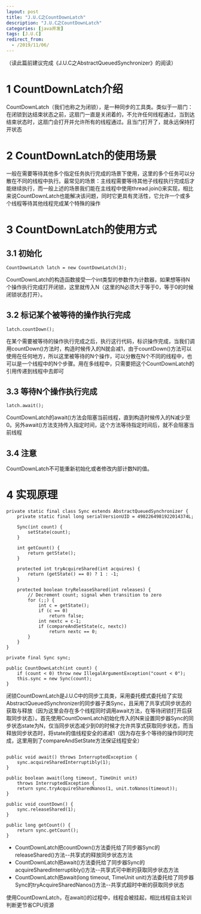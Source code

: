 ```yaml
---
layout: post
title: "J.U.C之CountDownLatch"
description: "J.U.C之CountDownLatch"
categories: [java并发]
tags: [J.U.C]
redirect_from:
  - /2019/11/06/
---
```

（读此篇前建议完成《J.U.C之AbstractQueuedSynchronizer》的阅读）

# 1 CountDownLatch介绍

CountDownLatch（我们也称之为闭锁），是一种同步的工具类。类似于一扇门：在闭锁到达结束状态之前，这扇门一直是关闭着的，不允许任何线程通过，当到达结束状态时，这扇门会打开并允许所有的线程通过。且当门打开了，就永远保持打开状态

# 2 CountDownLatch的使用场景

一般在需要等待其他多个指定任务执行完成的场景下使用，这里的多个任务可以分散在不同的线程中执行。最常见的场景：主线程需要等待其他子线程执行完成后才能继续执行，而一般上述的场景我们能在主线程中使用thread.join()来实现，相比来说CountDownLatch也能解决该问题，同时它更具有灵活性，它允许一个或多个线程等待其他线程完成某个特殊的操作

# 3 CountDownLatch的使用方式

## 3.1 初始化

```
CountDownLatch latch = new CountDownLatch(3);
```

CountDownLatch的构造函数接受一个int类型的参数作为计数器，如果想等待N个操作执行完成打开闭锁，这里就传入N（这里的N必须大于等于0，等于0的时候闭锁状态打开）。

## 3.2 标记某个被等待的操作执行完成

```
latch.countDown();
```

在某个需要被等待的操作执行完成之后，执行这行代码，标识操作完成，当我们调用countDown()方法时，构造时候传入的N就会减1，由于countDown()方法可以使用在任何地方，所以这里被等待的N个操作，可以分散在N个不同的线程中，也可以是一个线程中的N个步骤。用在多线程中，只需要把这个CountDownLatch的引用传递到线程中去即可

## 3.3 等待N个操作执行完成

```
latch.await();
```

CountDownLatch的await()方法会阻塞当前线程，直到构造时候传入的N减少至0。另外await()方法支持传入指定时间，这个方法等待指定时间后，就不会阻塞当前线程

## 3.4 注意

CountDownLatch不可能重新初始化或者修改内部计数N的值。

# 4 实现原理

```
private static final class Sync extends AbstractQueuedSynchronizer {
    private static final long serialVersionUID = 4982264981922014374L;

    Sync(int count) {
        setState(count);
    }

    int getCount() {
        return getState();
    }

    protected int tryAcquireShared(int acquires) {
        return (getState() == 0) ? 1 : -1;
    }

    protected boolean tryReleaseShared(int releases) {
        // Decrement count; signal when transition to zero
        for (;;) {
            int c = getState();
            if (c == 0)
                return false;
            int nextc = c-1;
            if (compareAndSetState(c, nextc))
                return nextc == 0;
        }
    }
}

private final Sync sync;

public CountDownLatch(int count) {
    if (count < 0) throw new IllegalArgumentException("count < 0");
    this.sync = new Sync(count);
}

```

闭锁CountDownLatch是J.U.C中的同步工具类，采用委托模式委托给了实现AbstractQueuedSynchronizer的同步器子类Sync，且采用了共享式同步状态的获取与释放（因为这里会存在多个线程同时调用await方法，在等待闭锁打开后获取同步状态）。首先使用CountDownLatch初始化传入的N来设置同步器Sync的同步状态state为N，仅当同步状态减少到0的时候才允许共享式获取同步状态，而当释放同步状态时，将state的值线程安全的递减1（因为存在多个等待的操作同时完成，这里用到了compareAndSetState方法保证线程安全）

```

public void await() throws InterruptedException {
    sync.acquireSharedInterruptibly(1);
}

public boolean await(long timeout, TimeUnit unit)
    throws InterruptedException {
    return sync.tryAcquireSharedNanos(1, unit.toNanos(timeout));
}

public void countDown() {
    sync.releaseShared(1);
}

public long getCount() {
    return sync.getCount();
}
```
- CountDownLatch把countDown()方法委托给了同步器Sync的releaseShared()方法--共享式的释放同步状态方法
- CountDownLatch把await()方法委托给了同步器Sync的acquireSharedInterruptibly()方法--共享式可中断的获取同步状态方法
- CountDownLatch把await(long timeout, TimeUnit unit)方法委托给了同步器Sync的tryAcquireSharedNanos()方法--共享式超时中断的获取同步状态

使用CountDownLatch，在await()的过程中，线程会被挂起，相比线程自主轮训判断更节省CPU资源